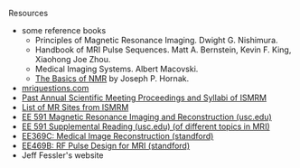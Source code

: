 Resources
- some reference books
	- Principles of Magnetic Resonance Imaging. Dwight G. Nishimura.
	- Handbook of MRI Pulse Sequences. Matt A. Bernstein, Kevin F. King, Xiaohong Joe Zhou.
	- Medical Imaging Systems. Albert Macovski.
	- [The Basics of NMR](http://www.cis.rit.edu/htbooks/nmr/) by Joseph P. Hornak.
- [mriquestions.com](https://mriquestions.com/index.html#/)
- [Past Annual Scientific Meeting Proceedings and Syllabi of ISMRM](https://www.ismrm.org/members-only/past-annual-scientific-meeting-proceedings-and-syllabi/)
- [List of MR Sites from ISMRM](http://www.ismrm.org/resources/mr-sites)
- [EE 591 Magnetic Resonance Imaging and Reconstruction (usc.edu)](https://ece-classes.usc.edu/ee591/)
- [EE 591 Supplemental Reading (usc.edu) (of different topics in MRI)](https://ece-classes.usc.edu/ee591/library.html)
- [EE369C: Medical Image Reconstruction (standford) ](https://web.stanford.edu/class/ee369c/)
- [EE469B: RF Pulse Design for MRI (standford)](https://web.stanford.edu/class/ee469b/)
- Jeff Fessler's website
